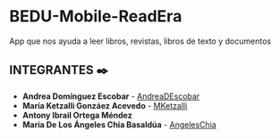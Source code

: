 # BEDU-Mobile-ReadEra


App que nos ayuda a leer libros, revistas, libros de texto y documentos

## INTEGRANTES ✒️

* **Andrea Domínguez Escobar** -  [AndreaDEscobar](https://github.com/AndreaDEscobar)
* **María Ketzalli Gonzáez Acevedo** -  [MKetzalli](https://github.com/MKetzalli)
* **Antony Ibrail Ortega Méndez**
* **María De Los Ángeles Chía Basaldúa** -  [AngelesChia](https://github.com/AngelesChia)



